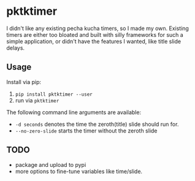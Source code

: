 # pktktimer
I didn't like any existing pecha kucha timers, so I made my own. 
Existing timers are either too bloated and built with silly frameworks for such a simple application, or didn't have the features I wanted, like title slide delays.

## Usage
Install via pip:
1. `pip install pktktimer --user`
2. run via `pktktimer`

The following command line arguments are available:
+ `-d seconds` denotes the time the zeroth(title) slide should run for. 
+ `--no-zero-slide` starts the timer without the zeroth slide

## TODO
+ package and upload to pypi
+ more options to fine-tune variables like time/slide.



